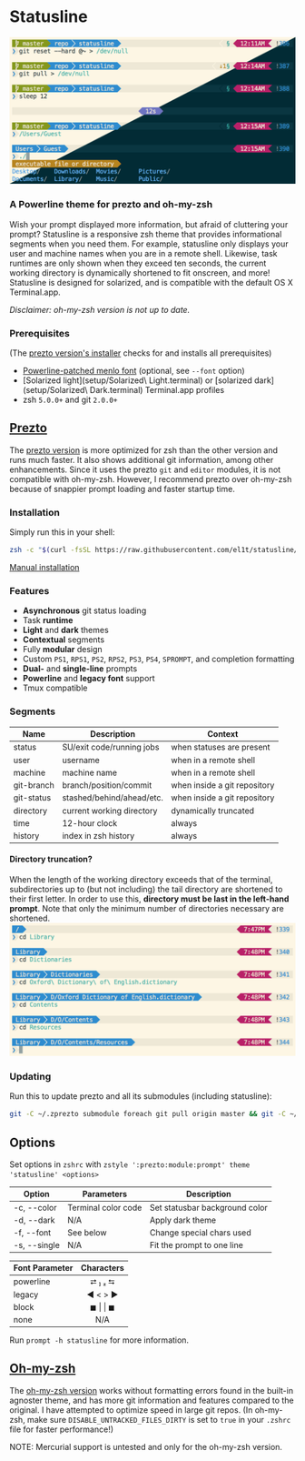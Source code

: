 Statusline
===========

![Preview](images/preview.png)

### A Powerline theme for prezto and oh-my-zsh
Wish your prompt displayed more information, but afraid of cluttering your prompt? Statusline is a responsive zsh theme that provides informational segments when you need them. For example, statusline only displays your user and machine names when you are in a remote shell. Likewise, task runtimes are only shown when they exceed ten seconds, the current working directory is dynamically shortened to fit onscreen, and more! Statusline is designed for solarized, and is compatible with the default OS X Terminal.app.

_Disclaimer: oh-my-zsh version is not up to date._

### Prerequisites
(The [prezto version's installer](prezto/) checks for and installs all prerequisites)
- [Powerline-patched menlo font](setup/MenloforPowerline-Regular.otf) (optional, see `--font` option)
- [Solarized light](setup/Solarized\ Light.terminal) or [solarized dark](setup/Solarized\ Dark.terminal) Terminal.app profiles
- zsh `5.0.0+` and git `2.0.0+`

## [Prezto](https://github.com/sorin-ionescu/prezto)
The [prezto version](prezto/) is more optimized for zsh than the other version and runs much faster. It also shows additional git information, among other enhancements. Since it uses the prezto `git` and `editor` modules, it is not compatible with oh-my-zsh. However, I recommend prezto over oh-my-zsh because of snappier prompt loading and faster startup time.

### Installation
Simply run this in your shell:
```zsh
zsh -c "$(curl -fsSL https://raw.githubusercontent.com/el1t/statusline/master/prezto/install)"
```
[Manual installation](prezto/README.md)

### Features
- **Asynchronous** git status loading
- Task **runtime**
- **Light** and **dark** themes
- **Contextual** segments
- Fully **modular** design
- Custom `PS1`, `RPS1`, `PS2`, `RPS2`, `PS3`, `PS4`, `SPROMPT`, and completion formatting
- **Dual-** and **single-line** prompts
- **Powerline** and **legacy font** support
- Tmux compatible

### Segments
| Name       | Description               | Context                      |
| ---------- | ------------------------- | ---------------------------- |
| status     | SU/exit code/running jobs | when statuses are present    |
| user       | username                  | when in a remote shell       |
| machine    | machine name              | when in a remote shell       |
| git-branch | branch/position/commit    | when inside a git repository |
| git-status | stashed/behind/ahead/etc. | when inside a git repository |
| directory  | current working directory | dynamically truncated        |
| time       | 12-hour clock             | always                       |
| history    | index in zsh history      | always                       |

#### Directory truncation?
When the length of the working directory exceeds that of the terminal, subdirectories up to (but not including) the tail directory are shortened to their first letter. In order to use this, **directory must be last in the left-hand prompt**. Note that only the minimum number of directories necessary are shortened.
![Truncation](images/truncation.png)

### Updating
Run this to update prezto and all its submodules (including statusline):
```sh
git -C ~/.zprezto submodule foreach git pull origin master && git -C ~/.zprezto submodule foreach "(git checkout master; git pull)&"
```

## Options
Set options in `zshrc` with `zstyle ':prezto:module:prompt' theme 'statusline' <options>`

| Option       | Parameters          | Description                    |
| ------------ | ------------------- | ------------------------------ |
| -c, --color  | Terminal color code | Set statusbar background color |
| -d, --dark   | N/A                 | Apply dark theme               |
| -f, --font   | See below           | Change special chars used      |
| -s, --single | N/A                 | Fit the prompt to one line     |

| Font Parameter | Characters |
| -------------- | :--------: |
| powerline      |  ⮂   ⮀   |
| legacy         |  ◀ < > ▶︎   |
| block          |  ◼ \| \| ◼   |
| none           |     N/A    |
Run `prompt -h statusline` for more information.

## [Oh-my-zsh](https://github.com/robbyrussell/oh-my-zsh)
The [oh-my-zsh version](oh-my-zsh/statusline.zsh-theme) works without formatting errors found in the built-in agnoster theme, and has more git information and features compared to the original. I have attempted to optimize speed in large git repos. (In oh-my-zsh, make sure `DISABLE_UNTRACKED_FILES_DIRTY` is set to `true` in your `.zshrc` file for faster performance!)

NOTE: Mercurial support is untested and only for the oh-my-zsh version.
